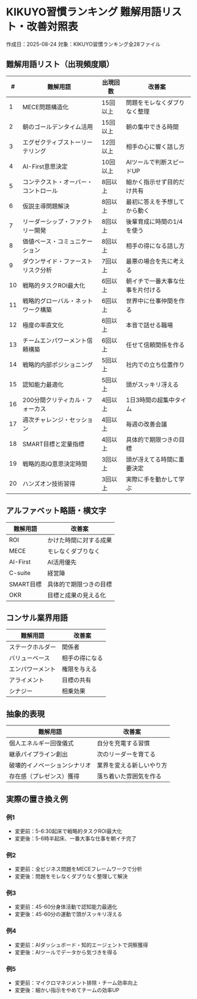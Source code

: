 # KIKUYO習慣ランキング 難解用語リスト・改善対照表

作成日：2025-08-24
対象：KIKUYO習慣ランキング全28ファイル

## 難解用語リスト（出現頻度順）

| # | 難解用語 | 出現回数 | 改善案 |
|---|---------|----------|--------|
| 1 | MECE問題構造化 | 15回以上 | 問題をモレなくダブりなく整理 |
| 2 | 朝のゴールデンタイム活用 | 15回以上 | 朝の集中できる時間 |
| 3 | エグゼクティブストーリーテリング | 12回以上 | 相手の心に響く話し方 |
| 4 | AI-First意思決定 | 10回以上 | AIツールで判断スピードUP |
| 5 | コンテクスト・オーバー・コントロール | 8回以上 | 細かく指示せず目的だけ共有 |
| 6 | 仮説主導問題解決 | 8回以上 | 最初に答えを予想してから動く |
| 7 | リーダーシップ・ファクトリー開発 | 8回以上 | 後輩育成に時間の1/4を使う |
| 8 | 価値ベース・コミュニケーション | 8回以上 | 相手の得になる話し方 |
| 9 | ダウンサイド・ファーストリスク分析 | 7回以上 | 最悪の場合を先に考える |
| 10 | 戦略的タスクROI最大化 | 6回以上 | 朝イチで一番大事な仕事を片付ける |
| 11 | 戦略的グローバル・ネットワーク構築 | 6回以上 | 世界中に仕事仲間を作る |
| 12 | 極度の率直文化 | 6回以上 | 本音で話せる職場 |
| 13 | チームエンパワーメント信頼構築 | 6回以上 | 任せて信頼関係を作る |
| 14 | 戦略的内部ポジショニング | 5回以上 | 社内での立ち位置作り |
| 15 | 認知能力最適化 | 5回以上 | 頭がスッキリ冴える |
| 16 | 200分間クリティカル・フォーカス | 4回以上 | 1日3時間の超集中タイム |
| 17 | 週次チャレンジ・セッション | 4回以上 | 毎週の改善会議 |
| 18 | SMART目標と定量指標 | 4回以上 | 具体的で期限つきの目標 |
| 19 | 戦略的高IQ意思決定時間 | 3回以上 | 頭が冴えてる時間に重要決定 |
| 20 | ハンズオン技術習得 | 3回以上 | 実際に手を動かして学ぶ |

## アルファベット略語・横文字

| 難解用語 | 改善案 |
|---------|--------|
| ROI | かけた時間に対する成果 |
| MECE | モレなくダブりなく |
| AI-First | AI活用優先 |
| C-suite | 経営陣 |
| SMART目標 | 具体的で期限つきの目標 |
| OKR | 目標と成果の見える化 |

## コンサル業界用語

| 難解用語 | 改善案 |
|---------|--------|
| ステークホルダー | 関係者 |
| バリューベース | 相手の得になる |
| エンパワーメント | 権限を与える |
| アライメント | 目標の共有 |
| シナジー | 相乗効果 |

## 抽象的表現

| 難解用語 | 改善案 |
|---------|--------|
| 個人エネルギー回復儀式 | 自分を充電する習慣 |
| 継承パイプライン創出 | 次のリーダーを育てる |
| 破壊的イノベーションシナリオ | 業界を変える新しいやり方 |
| 存在感（プレゼンス）獲得 | 落ち着いた雰囲気を作る |

## 実際の置き換え例

### 例1
- 変更前：5-6:30起床で戦略的タスクROI最大化
- 変更後：5-6時半起床、一番大事な仕事を朝イチ完了

### 例2
- 変更前：全ビジネス問題をMECEフレームワークで分析
- 変更後：問題をモレなくダブりなく整理して解決

### 例3
- 変更前：45-60分身体活動で認知能力最適化
- 変更後：45-60分の運動で頭がスッキリ冴える

### 例4
- 変更前：AIダッシュボード・知的エージェントで洞察獲得
- 変更後：AIツールでデータから気づきを得る

### 例5
- 変更前：マイクロマネジメント排除・チーム効率向上
- 変更後：細かい指示をやめてチームの効率UP